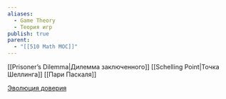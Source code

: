 ```yaml
---
aliases:
  - Game Theory
  - Теория игр
publish: true
parent:
  - "[[510 Math MOC]]"
---
```




[[Prisoner’s Dilemma|Дилемма заключенного]]
[[Schelling Point|Точка Шеллинга]]
[[Пари Паскаля]]

[Эволюция доверия](https://notdotteam.github.io/trust/)
